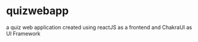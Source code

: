 ﻿# quizwebapp
a quiz web application created using reactJS as a frontend and ChakraUI as UI Framework 
